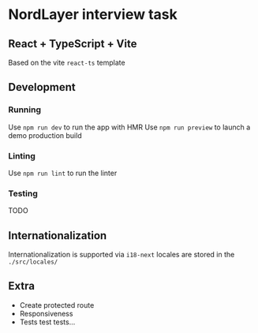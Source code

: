 # NordLayer interview task

## React + TypeScript + Vite
Based on the vite `react-ts` template

## Development

### Running
Use `npm run dev` to run the app with HMR
Use `npm run preview` to launch a demo production build

### Linting

Use `npm run lint` to run the linter

### Testing
TODO

## Internationalization

Internationalization is supported via `i18-next`
locales are stored in the `./src/locales/`

## Extra
* Create protected route
* Responsiveness
* Tests test tests...